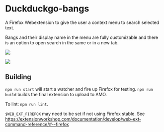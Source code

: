 # Duckduckgo-bangs

A Firefox Webextension to give the user a context menu to search selected text.

Bangs and their display name in the menu are fully customizable and there is an option to open search in the same or in a new tab.

![](https://addons.cdn.mozilla.net/user-media/previews/full/234/234345.png?modified=1584962464)

![](https://addons.cdn.mozilla.net/user-media/previews/full/234/234346.png?modified=1584962464)

## Building
`npm run start` will start a watcher and fire up Firefox for testing.
`npm run build` builds the final extension to upload to AMO.

To lint: `npm run lint`.

`$WEB_EXT_FIREFOX` may need to be set if not using Firefox stable. See https://extensionworkshop.com/documentation/develop/web-ext-command-reference/#--firefox
